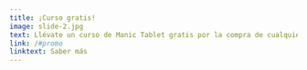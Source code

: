 ```yaml
---
title: ¡Curso gratis!
image: slide-2.jpg
text: Llévate un curso de Manic Tablet gratis por la compra de cualquier producto.
link: /#promo
linktext: Saber más
---
```

